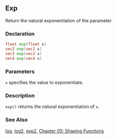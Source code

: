 ## Exp
Return the natural exponentiation of the parameter

### Declaration
```glsl
float exp(float x)  
vec2 exp(vec2 x)  
vec3 exp(vec3 x)  
vec4 exp(vec4 x)
```

### Parameters
```x``` specifies the value to exponentiate.

### Description
```exp()``` returns the natural exponentiation of ```x```.

<div class="simpleFunction" data="y = exp(x); "></div>

### See Also

[log](/glossary/?search=log), [log2](/glossary/?search=log2), [exp2](/glossary/?search=exp2), [Chapter 05: Shaping Functions](/05/)
